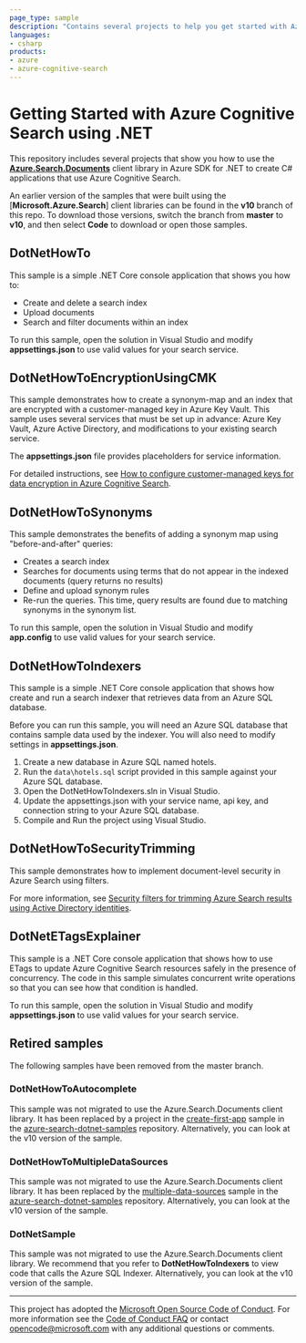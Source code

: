 ```yaml
---
page_type: sample
description: "Contains several projects to help you get started with Azure Cognitive Search and the .NET SDK"
languages:
- csharp
products:
- azure
- azure-cognitive-search
---
```


# Getting Started with Azure Cognitive Search using .NET

This repository includes several projects that show you how to use the [**Azure.Search.Documents**](https://docs.microsoft.com/dotnet/api/overview/azure/search.documents-readme) client library in Azure SDK for .NET to create C# applications that use Azure Cognitive Search.

An earlier version of the samples that were built using the [**Microsoft.Azure.Search**] client libraries can be found in the **v10** branch of this repo. To download those versions, switch the branch from **master** to **v10**, and then select **Code** to download or open those samples.

## DotNetHowTo

This sample is a simple .NET Core console application that shows you how to:

* Create and delete a search index
* Upload documents
* Search and filter documents within an index

To run this sample, open the solution in Visual Studio and modify **appsettings.json** to use valid values for your search service.

<!-- For detailed instructions, see [How to develop in C# using Azure.Search.Documents](https://docs.microsoft.com/azure/search/search-howto-dotnet-sdk-v11).  -->

## DotNetHowToEncryptionUsingCMK

This sample demonstrates how to create a synonym-map and an index that are encrypted with a customer-managed key in Azure Key Vault. This sample uses several services that must be set up in advance: Azure Key Vault, Azure Active Directory, and modifications to your existing search service.

The **appsettings.json** file provides placeholders for service information.

For detailed instructions, see [How to configure customer-managed keys for data encryption in Azure Cognitive Search](https://docs.microsoft.com/azure/search/search-security-manage-encryption-keys).

## DotNetHowToSynonyms

This sample demonstrates the benefits of adding a synonym map using "before-and-after" queries:

* Creates a search index
* Searches for documents using terms that do not appear in the indexed documents (query returns no results)
* Define and upload synonym rules
* Re-run the queries. This time, query results are found due to matching synonyms in the synonym list.

To run this sample, open the solution in Visual Studio and modify **app.config** to use valid values for your search service.

## DotNetHowToIndexers

This sample is a simple .NET Core console application that shows how create and run a search indexer that retrieves data from an Azure SQL database.

Before you can run this sample, you will need an Azure SQL database that contains sample data used by the indexer. You will also need to modify settings in **appsettings.json**.

1. Create a new database in Azure SQL named hotels.
1. Run the `data\hotels.sql` script provided in this sample against your Azure SQL database.
1. Open the DotNetHowToIndexers.sln in Visual Studio.
1. Update the appsettings.json with your service name, api key, and connection string to your Azure SQL database.
1. Compile and Run the project using Visual Studio.

## DotNetHowToSecurityTrimming

This sample demonstrates how to implement document-level security in Azure Search using filters.

For more information, see [Security filters for trimming Azure Search results using Active Directory identities](https://docs.microsoft.com/azure/search/search-security-trimming-for-azure-search-with-aad).

## DotNetETagsExplainer

This sample is a .NET Core console application that shows how to use ETags to update Azure Cognitive Search resources safely in the presence of concurrency. The code in this sample simulates concurrent write operations so that you can see how that condition is handled.

To run this sample, open the solution in Visual Studio and modify **appsettings.json** to use valid values for your search service.

## Retired samples

The following samples have been removed from the master branch.

### DotNetHowToAutocomplete

This sample was not migrated to use the Azure.Search.Documents client library. It has been replaced by a project in the [create-first-app](https://github.com/Azure-Samples/azure-search-dotnet-samples/tree/master/create-first-app) sample in the [azure-search-dotnet-samples](https://github.com/Azure-Samples/azure-search-dotnet-samples) repository. Alternatively, you can look at the v10 version of the sample.

### DotNetHowToMultipleDataSources

This sample was not migrated to use the Azure.Search.Documents client library. It has been replaced by the [multiple-data-sources](https://github.com/Azure-Samples/azure-search-dotnet-samples/tree/master/multiple-data-sources) sample in the [azure-search-dotnet-samples](https://github.com/Azure-Samples/azure-search-dotnet-samples) repository. Alternatively, you can look at the v10 version of the sample.

### DotNetSample

This sample was not migrated to use the Azure.Search.Documents client library. We recommend that you refer to **DotNetHowToIndexers** to view code that calls the Azure SQL Indexer. Alternatively, you can look at the v10 version of the sample.

---

This project has adopted the [Microsoft Open Source Code of Conduct](https://opensource.microsoft.com/codeofconduct/). For more information see the [Code of Conduct FAQ](https://opensource.microsoft.com/codeofconduct/faq/) or contact [opencode@microsoft.com](mailto:opencode@microsoft.com) with any additional questions or comments.